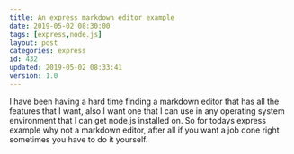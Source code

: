 ```yaml
---
title: An express markdown editor example
date: 2019-05-02 08:30:00
tags: [express,node.js]
layout: post
categories: express
id: 432
updated: 2019-05-02 08:33:41
version: 1.0
---
```


I have been having a hard time finding a markdown editor that has all the features that I want, also I want one that I can use in any operating system environment that I can get node.js installed on. So for todays express example why not a markdown editor, after all if you want a job done right sometimes you have to do it yourself. 

<!-- more -->

